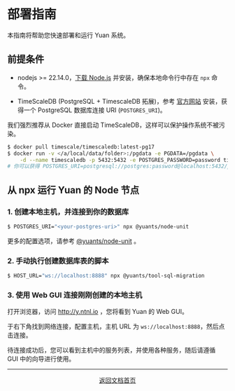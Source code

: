 # 部署指南

本指南将帮助您快速部署和运行 Yuan 系统。

## 前提条件

- nodejs >= 22.14.0，[下载 Node.js](https://nodejs.org/en/download/) 并安装，确保本地命令行中存在 `npx` 命令。

- TimeScaleDB (PostgreSQL + TimescaleDB 拓展)，参考 [官方网站](https://docs.tigerdata.com/self-hosted/latest/install/) 安装，获得一个 PostgreSQL 数据库连接 URI (`POSTGRES_URI`)。

我们强烈推荐从 Docker 直接启动 TimeScaleDB，这样可以保护操作系统不被污染。

```bash
$ docker pull timescale/timescaledb:latest-pg17
$ docker run -v </a/local/data/folder>:/pgdata -e PGDATA=/pgdata \
    -d --name timescaledb -p 5432:5432 -e POSTGRES_PASSWORD=password timescale/timescaledb:latest-pg17
# 你可以获得 POSTGRES_URI=postgresql://postgres:password@localhost:5432/postgres
```

## 从 npx 运行 Yuan 的 Node 节点

### 1. 创建本地主机，并连接到你的数据库

```bash
$ POSTGRES_URI="<your-postgres-uri>" npx @yuants/node-unit
```

更多的配置选项，请参考 [@yuants/node-unit](../../apps/node-unit) 。

### 2. 手动执行创建数据库表的脚本

```bash
$ HOST_URL="ws://localhost:8888" npx @yuants/tool-sql-migration
```

### 3. 使用 Web GUI 连接刚刚创建的本地主机

打开浏览器，访问 http://y.ntnl.io ，您将看到 Yuan 的 Web GUI。

于右下角找到网络连接，配置主机，主机 URL 为 `ws://localhost:8888`，然后点击连接。

待连接成功后，您可以看到主机中的服务列表，并使用各种服务，随后请遵循 GUI 中的向导进行使用。

---

<p align="center">
  <a href="README.md">返回文档首页</a>
</p>
